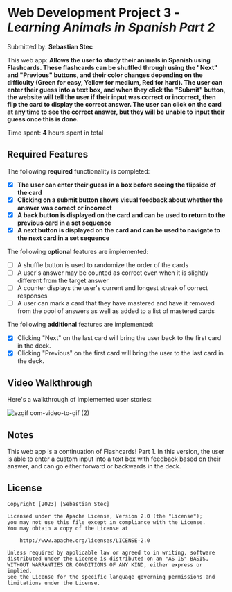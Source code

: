 # Web Development Project 3 - *Learning Animals in Spanish Part 2*

Submitted by: **Sebastian Stec**

This web app: **Allows the user to study their animals in Spanish using Flashcards. These flashcards can be shuffled through using the "Next" and "Previous" buttons, and their color changes depending on the difficulty (Green for easy, Yellow for medium, Red for hard). The user can enter their guess into a text box, and when they click the "Submit" button, the website will tell the user if their input was correct or incorrect, then flip the card to display the correct answer. The user can click on the card at any time to see the correct answer, but they will be unable to input their guess once this is done.**

Time spent: **4** hours spent in total

## Required Features

The following **required** functionality is completed:

- [X] **The user can enter their guess in a box before seeing the flipside of the card**
- [X] **Clicking on a submit button shows visual feedback about whether the answer was correct or incorrect**
- [X] **A back button is displayed on the card and can be used to return to the previous card in a set sequence**
- [X] **A next button is displayed on the card and can be used to navigate to the next card in a set sequence**

The following **optional** features are implemented:

- [ ] A shuffle button is used to randomize the order of the cards
- [ ] A user's answer may be counted as correct even when it is slightly different from the target answer
- [ ] A counter displays the user's current and longest streak of correct responses
- [ ] A user can mark a card that they have mastered and have it removed from the pool of answers as well as added to a list of mastered cards

The following **additional** features are implemented:

* [X] Clicking "Next" on the last card will bring the user back to the first card in the deck.
* [X] Clicking "Previous" on the first card will bring the user to the last card in the deck.

## Video Walkthrough

Here's a walkthrough of implemented user stories:

![ezgif com-video-to-gif (2)](https://user-images.githubusercontent.com/96634770/224789582-6f746d18-e6cb-40be-a741-4b76d4aaa8fe.gif)

## Notes

This web app is a continuation of Flashcards! Part 1. In this version, the user is able to enter a custom input into a text box with feedback based on their answer, and can go either forward or backwards in the deck. 

## License

    Copyright [2023] [Sebastian Stec]

    Licensed under the Apache License, Version 2.0 (the "License");
    you may not use this file except in compliance with the License.
    You may obtain a copy of the License at

        http://www.apache.org/licenses/LICENSE-2.0

    Unless required by applicable law or agreed to in writing, software
    distributed under the License is distributed on an "AS IS" BASIS,
    WITHOUT WARRANTIES OR CONDITIONS OF ANY KIND, either express or implied.
    See the License for the specific language governing permissions and
    limitations under the License.
